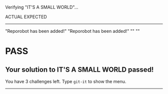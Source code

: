Verifying "IT'S A SMALL WORLD"...

ACTUAL                             EXPECTED
------                             --------
"Reporobot has been added!"        "Reporobot has been added!"
""                                 ""
# PASS

Your solution to IT'S A SMALL WORLD passed!
-----------------------------------------------------------------

You have 3 challenges left.
Type `git-it` to show the menu.

-----------------------------------------------------------------
